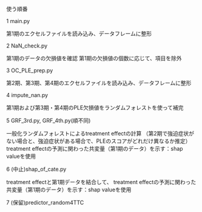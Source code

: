 使う順番

1 main.py

第1期のエクセルファイルを読み込み、データフレームに整形

2 NaN_check.py

第1期のデータの欠損値を確認
第1期の欠損値の個数に応じて、項目を除外

3 OC_PLE_prep.py

第2期、第3期、第4期のエクセルファイルを読み込み、データフレームに整形

4 impute_nan.py

第1期および第3期・第4期のPLE欠損値をランダムフォレストを使って補完

5 GRF_3rd.py, GRF_4th.py(順不同)

一般化ランダムフォレストによるtreatment effectの計算
（第2期で強迫症状がない場合と、強迫症状がある場合で、PLEのスコアがどれだけ異なるか推定）
treatment effectの予測に関わった共変量（第1期のデータ）を示す：shap valueを使用

6 (中止)shap_of_cate.py

treatment effectと第1期データを結合して、
treatment effectの予測に関わった共変量（第1期のデータ）を示す：shap valueを使用

7 (保留)predictor_random4TTC
